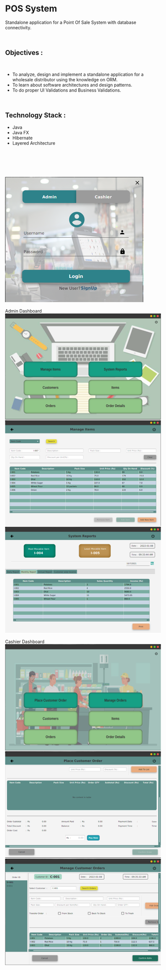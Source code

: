 # POS System

Standalone application for a Point Of Sale System with database connectivity.

<br>

## Objectives :

<br>

- To analyze, design and implement a standalone application for a wholesale distributor using the knowledge on ORM.
- To learn about software architectures and design patterns.
- To do proper UI Validations and Business Validations.

<br>

## Technology Stack :

- Java
- Java FX
- Hibernate
- Layered Architecture

<br>

#

<br>

<img src = "screenshots/img-01.png"> <br>
<br>
Admin Dashboard
<img src = "screenshots/img-02.png"> <br>
<img src = "screenshots/img-03.png"> <br>
<img src = "screenshots/img-04.png"> <br>
<br>
Cashier Dashboard
<img src = "screenshots/img-05.png"> <br>
<img src = "screenshots/img-06.png"> <br>
<img src = "screenshots/img-07.png">
